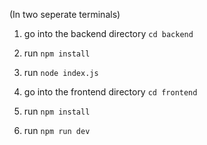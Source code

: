 (In two seperate terminals)
1. go into the backend directory `cd backend`
2. run `npm install`
3. run `node index.js`

1. go into the frontend directory `cd frontend`
2. run `npm install`
3. run `npm run dev`